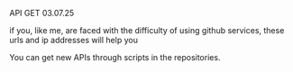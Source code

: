 API GET 03.07.25


if you, like me, are faced with the difficulty of 
using github services, these urls and ip addresses will help you

You can get new APIs through scripts in the repositories.
